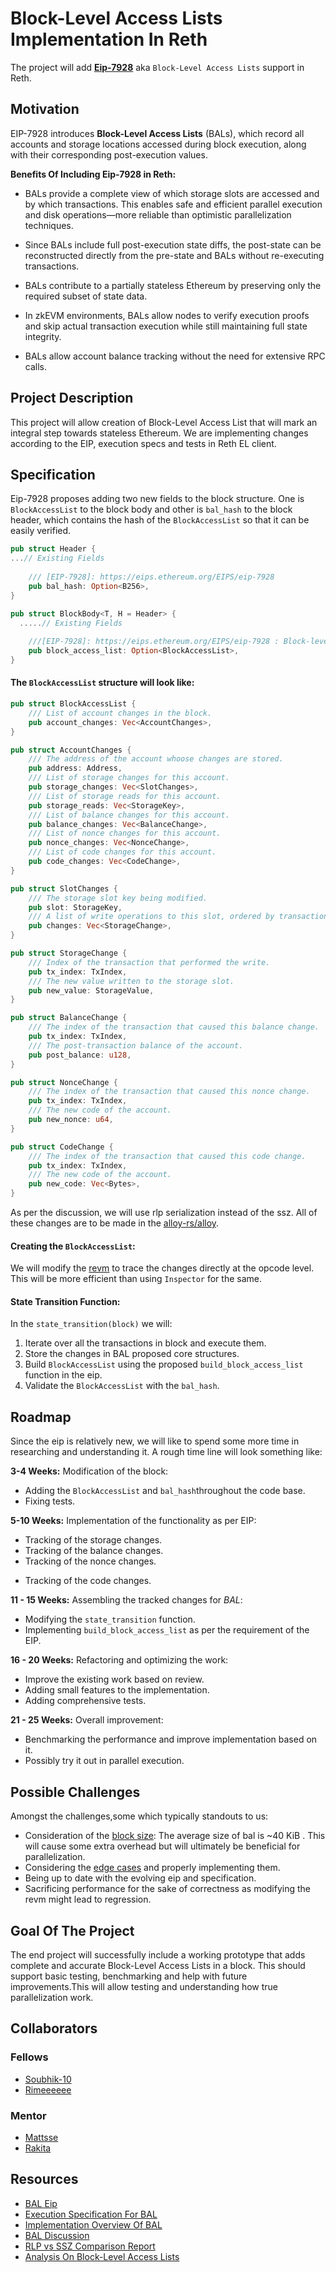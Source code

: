 # Block-Level Access Lists Implementation In Reth

The project will add [**Eip-7928**](https://eips.ethereum.org/EIPS/eip-7928) aka `Block-Level Access Lists` support in Reth.

## Motivation

EIP-7928 introduces **Block-Level Access Lists** (BALs), which record all accounts and storage locations accessed during block execution, along with their corresponding post-execution values. 

**Benefits Of Including Eip-7928 in Reth:**

* BALs provide a complete view of which storage slots are accessed and by which transactions. This enables safe and efficient parallel execution and disk operations—more reliable than optimistic parallelization techniques.

* Since BALs include full post-execution state diffs, the post-state can be reconstructed directly from the pre-state and BALs without re-executing transactions.

* BALs contribute to a partially stateless Ethereum by preserving only the required subset of state data.

* In zkEVM environments, BALs allow nodes to verify execution proofs and skip actual transaction execution while still maintaining full state integrity.

* BALs allow account balance tracking without the need for extensive RPC calls.

## Project Description

This project will allow creation of Block-Level Access List that will mark an integral step towards stateless Ethereum. We are implementing changes according to the EIP, execution specs and tests in Reth EL client.

## Specification
Eip-7928 proposes adding two new fields to the block structure. One is `BlockAccessList` to the block body and other is `bal_hash` to the block header, which contains the hash of the `BlockAccessList` so that it can be easily verified.
```rust
pub struct Header {
...// Existing Fields
    
    /// [EIP-7928]: https://eips.ethereum.org/EIPS/eip-7928
    pub bal_hash: Option<B256>,
}

pub struct BlockBody<T, H = Header> {
  .....// Existing Fields
    
    ///[EIP-7928]: https://eips.ethereum.org/EIPS/eip-7928 : Block-level access list
    pub block_access_list: Option<BlockAccessList>,
}


```

#### The `BlockAccessList` structure will look like:
```rust
pub struct BlockAccessList {
    /// List of account changes in the block.
    pub account_changes: Vec<AccountChanges>,
}

pub struct AccountChanges {
    /// The address of the account whoose changes are stored.
    pub address: Address,
    /// List of storage changes for this account.
    pub storage_changes: Vec<SlotChanges>,
    /// List of storage reads for this account.
    pub storage_reads: Vec<StorageKey>,
    /// List of balance changes for this account.
    pub balance_changes: Vec<BalanceChange>,
    /// List of nonce changes for this account.
    pub nonce_changes: Vec<NonceChange>,
    /// List of code changes for this account.
    pub code_changes: Vec<CodeChange>,
}

pub struct SlotChanges {
    /// The storage slot key being modified.
    pub slot: StorageKey,
    /// A list of write operations to this slot, ordered by transaction index.
    pub changes: Vec<StorageChange>,
}

pub struct StorageChange {
    /// Index of the transaction that performed the write.
    pub tx_index: TxIndex,
    /// The new value written to the storage slot.
    pub new_value: StorageValue,
}

pub struct BalanceChange {
    /// The index of the transaction that caused this balance change.
    pub tx_index: TxIndex,
    /// The post-transaction balance of the account.
    pub post_balance: u128,
}

pub struct NonceChange {
    /// The index of the transaction that caused this nonce change.
    pub tx_index: TxIndex,
    /// The new code of the account.
    pub new_nonce: u64,
}

pub struct CodeChange {
    /// The index of the transaction that caused this code change.
    pub tx_index: TxIndex,
    /// The new code of the account.
    pub new_code: Vec<Bytes>,
}
```
As per the discussion, we will use rlp serialization instead of the ssz. 
All of these changes are to be made in the [alloy-rs/alloy](https://github.com/alloy-rs/alloy/).  

#### Creating the `BlockAccessList`:

We will modify the [revm](https://github.com/bluealloy/revm) to trace the changes directly at the opcode level. This will be more efficient than using `Inspector` for the same.

#### State Transition Function:

In the `state_transition(block)` we will:
1. Iterate over all the transactions in block and execute them. 
2. Store the changes in BAL proposed core structures.
3. Build `BlockAccessList` using  the proposed `build_block_access_list` function in the eip.
4. Validate the `BlockAccessList` with the `bal_hash`.
## Roadmap
Since the eip is relatively new, we will like to spend some more time in researching and understanding it. A rough time line will look something like:

**3-4 Weeks:** Modification of the block:
* Adding the `BlockAccessList` and `bal_hash`throughout the code base. 
* Fixing  tests.

**5-10 Weeks:** Implementation of the functionality as per EIP:

- Tracking  of the storage changes.
- Tracking of the balance changes.
- Tracking of the nonce changes.
* Tracking of the code changes.

**11 - 15 Weeks:** Assembling the tracked changes for *BAL*:
* Modifying the `state_transition` function.
* Implementing `build_block_access_list` as per the requirement of the EIP.

**16 - 20 Weeks:** Refactoring and optimizing the work:
* Improve the existing work based on review.
* Adding small features to the implementation.
* Adding comprehensive tests.

**21 - 25 Weeks:** Overall improvement: 
* Benchmarking the performance and improve implementation based on it.
* Possibly try it out in parallel execution.

## Possible Challenges
Amongst the challenges,some which typically standouts to us:
* Consideration of the [block size](https://eips.ethereum.org/EIPS/eip-7928#block-size-considerations): The average size of bal is ~40 KiB . This will cause some extra overhead but will ultimately be beneficial for parallelization.
* Considering the [edge cases](https://eips.ethereum.org/EIPS/eip-7928#edge-cases) and properly implementing them.
* Being up to date with the evolving eip and specification.
* Sacrificing performance for the sake of correctness as modifying the revm might lead to regression.

## Goal Of The Project

The end project will successfully include a working prototype that adds complete and accurate Block-Level Access Lists in a block. This should support basic testing, benchmarking and help with future improvements.This will allow testing and understanding how true parallelization work.

## Collaborators

### Fellows
* [Soubhik-10](https://github.com/Soubhik-10)
* [Rimeeeeee](https://github.com/Rimeeeeee)

### Mentor
* [Mattsse](https://github.com/mattsse)
* [Rakita](https://github.com/rakita)

## Resources
* [BAL Eip](https://eips.ethereum.org/EIPS/eip-7928)
* [Execution Specification For BAL](https://github.com/ethereum/execution-specs/compare/master...nerolation:execution-specs:BALs)
* [Implementation Overview Of BAL](https://hackmd.io/@Rimeeeeee/ByPNpeerll)
* [BAL Discussion](https://ethereum-magicians.org/t/eip-7928-block-level-access-lists/23337)
* [RLP vs SSZ Comparison Report](https://github.com/nerolation/eth-bal-analysis/blob/main/reports%2FRLP_vs_SSZ_BAL_Comparison_Report.md)
* [Analysis On Block-Level Access Lists](https://hackmd.io/@Nerolation/ByALtmDMee)
